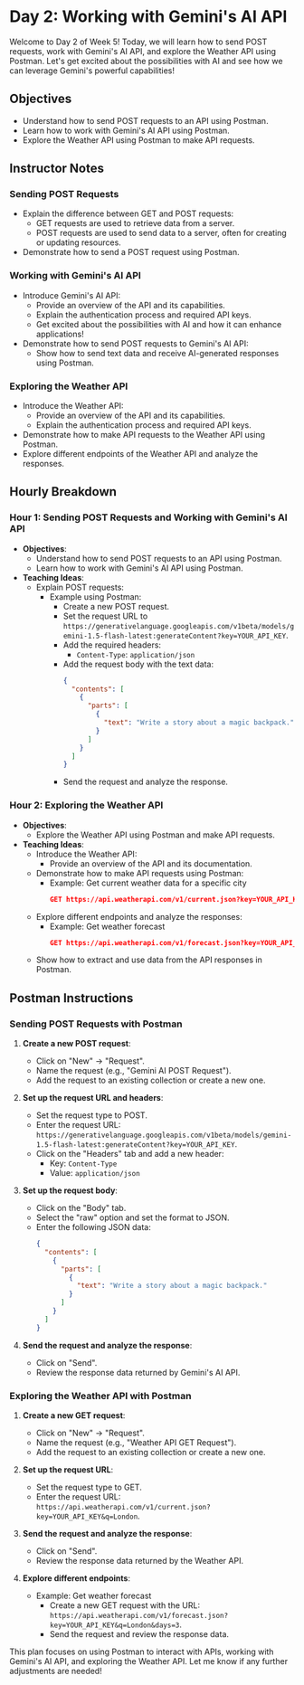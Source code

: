 # Day 2: Working with Gemini's AI API

Welcome to Day 2 of Week 5! Today, we will learn how to send POST requests, work with Gemini's AI API, and explore the Weather API using Postman. Let's get excited about the possibilities with AI and see how we can leverage Gemini's powerful capabilities!

## Objectives

- Understand how to send POST requests to an API using Postman.
- Learn how to work with Gemini's AI API using Postman.
- Explore the Weather API using Postman to make API requests.

## Instructor Notes

### Sending POST Requests

- Explain the difference between GET and POST requests:
  - GET requests are used to retrieve data from a server.
  - POST requests are used to send data to a server, often for creating or updating resources.
- Demonstrate how to send a POST request using Postman.

### Working with Gemini's AI API

- Introduce Gemini's AI API:
  - Provide an overview of the API and its capabilities.
  - Explain the authentication process and required API keys.
  - Get excited about the possibilities with AI and how it can enhance applications!
- Demonstrate how to send POST requests to Gemini's AI API:
  - Show how to send text data and receive AI-generated responses using Postman.

### Exploring the Weather API

- Introduce the Weather API:
  - Provide an overview of the API and its capabilities.
  - Explain the authentication process and required API keys.
- Demonstrate how to make API requests to the Weather API using Postman.
- Explore different endpoints of the Weather API and analyze the responses.

## Hourly Breakdown

### Hour 1: Sending POST Requests and Working with Gemini's AI API

- **Objectives**:
  - Understand how to send POST requests to an API using Postman.
  - Learn how to work with Gemini's AI API using Postman.
- **Teaching Ideas**:
  - Explain POST requests:
    - Example using Postman:
      - Create a new POST request.
      - Set the request URL to `https://generativelanguage.googleapis.com/v1beta/models/gemini-1.5-flash-latest:generateContent?key=YOUR_API_KEY`.
      - Add the required headers:
        - `Content-Type`: `application/json`
      - Add the request body with the text data:
        ```json
        {
          "contents": [
            {
              "parts": [
                {
                  "text": "Write a story about a magic backpack."
                }
              ]
            }
          ]
        }
        ```
      - Send the request and analyze the response.

### Hour 2: Exploring the Weather API

- **Objectives**:
  - Explore the Weather API using Postman and make API requests.
- **Teaching Ideas**:
  - Introduce the Weather API:
    - Provide an overview of the API and its documentation.
  - Demonstrate how to make API requests using Postman:
    - Example: Get current weather data for a specific city
      ```json
      GET https://api.weatherapi.com/v1/current.json?key=YOUR_API_KEY&q=London
      ```
  - Explore different endpoints and analyze the responses:
    - Example: Get weather forecast
      ```json
      GET https://api.weatherapi.com/v1/forecast.json?key=YOUR_API_KEY&q=London&days=3
      ```
  - Show how to extract and use data from the API responses in Postman.

## Postman Instructions

### Sending POST Requests with Postman

1. **Create a new POST request**:

   - Click on "New" -> "Request".
   - Name the request (e.g., "Gemini AI POST Request").
   - Add the request to an existing collection or create a new one.

2. **Set up the request URL and headers**:

   - Set the request type to POST.
   - Enter the request URL: `https://generativelanguage.googleapis.com/v1beta/models/gemini-1.5-flash-latest:generateContent?key=YOUR_API_KEY`.
   - Click on the "Headers" tab and add a new header:
     - Key: `Content-Type`
     - Value: `application/json`

3. **Set up the request body**:

   - Click on the "Body" tab.
   - Select the "raw" option and set the format to JSON.
   - Enter the following JSON data:
     ```json
     {
       "contents": [
         {
           "parts": [
             {
               "text": "Write a story about a magic backpack."
             }
           ]
         }
       ]
     }
     ```

4. **Send the request and analyze the response**:
   - Click on "Send".
   - Review the response data returned by Gemini's AI API.

### Exploring the Weather API with Postman

1. **Create a new GET request**:

   - Click on "New" -> "Request".
   - Name the request (e.g., "Weather API GET Request").
   - Add the request to an existing collection or create a new one.

2. **Set up the request URL**:

   - Set the request type to GET.
   - Enter the request URL: `https://api.weatherapi.com/v1/current.json?key=YOUR_API_KEY&q=London`.

3. **Send the request and analyze the response**:

   - Click on "Send".
   - Review the response data returned by the Weather API.

4. **Explore different endpoints**:
   - Example: Get weather forecast
     - Create a new GET request with the URL: `https://api.weatherapi.com/v1/forecast.json?key=YOUR_API_KEY&q=London&days=3`.
     - Send the request and review the response data.

This plan focuses on using Postman to interact with APIs, working with Gemini's AI API, and exploring the Weather API. Let me know if any further adjustments are needed!
